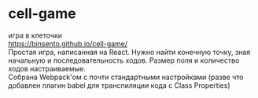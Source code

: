 # cell-game
 игра в клеточки  
 https://binsento.github.io/cell-game/  
 Простая игра, написанная на React. Нужно найти конечную точку, зная начальную и последовательность ходов. Размер поля и количество ходов настраиваемые.  
 Собрана Webpack'ом с почти стандартными настройками (разве что добавлен плагин babel для транспиляции кода с Class Properties)
 
